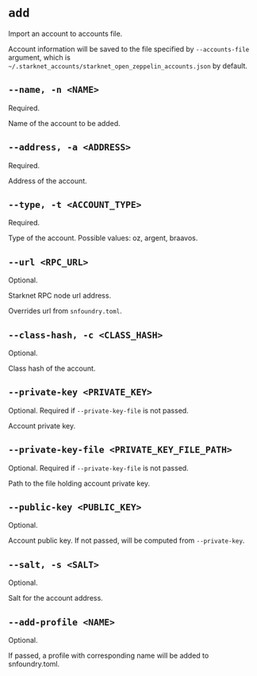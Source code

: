 # `add`
Import an account to accounts file.

Account information will be saved to the file specified by `--accounts-file` argument,
which is `~/.starknet_accounts/starknet_open_zeppelin_accounts.json` by default.

## `--name, -n <NAME>`
Required.

Name of the account to be added.

## `--address, -a <ADDRESS>`
Required.

Address of the account.

## `--type, -t <ACCOUNT_TYPE>`
Required.

Type of the account. Possible values: oz, argent, braavos.

## `--url <RPC_URL>`
Optional.

Starknet RPC node url address.

Overrides url from `snfoundry.toml`.

## `--class-hash, -c <CLASS_HASH>`
Optional.

Class hash of the account.

## `--private-key <PRIVATE_KEY>`
Optional. Required if `--private-key-file` is not passed.

Account private key.

## `--private-key-file <PRIVATE_KEY_FILE_PATH>`
Optional. Required if `--private-key-file` is not passed.

Path to the file holding account private key.

## `--public-key <PUBLIC_KEY>`
Optional.

Account public key.
If not passed, will be computed from `--private-key`.

## `--salt, -s <SALT>`
Optional.

Salt for the account address.

## `--add-profile <NAME>`
Optional.

If passed, a profile with corresponding name will be added to snfoundry.toml.
